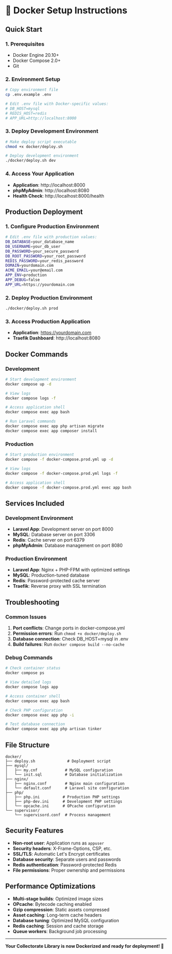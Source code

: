 # 🐳 Docker Setup Instructions

## Quick Start

### 1. Prerequisites
- Docker Engine 20.10+
- Docker Compose 2.0+
- Git

### 2. Environment Setup
```bash
# Copy environment file
cp .env.example .env

# Edit .env file with Docker-specific values:
# DB_HOST=mysql
# REDIS_HOST=redis
# APP_URL=http://localhost:8000
```

### 3. Deploy Development Environment
```bash
# Make deploy script executable
chmod +x docker/deploy.sh

# Deploy development environment
./docker/deploy.sh dev
```

### 4. Access Your Application
- **Application**: http://localhost:8000
- **phpMyAdmin**: http://localhost:8080
- **Health Check**: http://localhost:8000/health

## Production Deployment

### 1. Configure Production Environment
```bash
# Edit .env file with production values:
DB_DATABASE=your_database_name
DB_USERNAME=your_db_user
DB_PASSWORD=your_secure_password
DB_ROOT_PASSWORD=your_root_password
REDIS_PASSWORD=your_redis_password
DOMAIN=yourdomain.com
ACME_EMAIL=your@email.com
APP_ENV=production
APP_DEBUG=false
APP_URL=https://yourdomain.com
```

### 2. Deploy Production Environment
```bash
./docker/deploy.sh prod
```

### 3. Access Production Application
- **Application**: https://yourdomain.com
- **Traefik Dashboard**: http://localhost:8080

## Docker Commands

### Development
```bash
# Start development environment
docker compose up -d

# View logs
docker compose logs -f

# Access application shell
docker compose exec app bash

# Run Laravel commands
docker compose exec app php artisan migrate
docker compose exec app composer install
```

### Production
```bash
# Start production environment
docker compose -f docker-compose.prod.yml up -d

# View logs
docker compose -f docker-compose.prod.yml logs -f

# Access application shell
docker compose -f docker-compose.prod.yml exec app bash
```

## Services Included

### Development Environment
- **Laravel App**: Development server on port 8000
- **MySQL**: Database server on port 3306
- **Redis**: Cache server on port 6379
- **phpMyAdmin**: Database management on port 8080

### Production Environment
- **Laravel App**: Nginx + PHP-FPM with optimized settings
- **MySQL**: Production-tuned database
- **Redis**: Password-protected cache server
- **Traefik**: Reverse proxy with SSL termination

## Troubleshooting

### Common Issues

1. **Port conflicts**: Change ports in docker-compose.yml
2. **Permission errors**: Run `chmod +x docker/deploy.sh`
3. **Database connection**: Check DB_HOST=mysql in .env
4. **Build failures**: Run `docker compose build --no-cache`

### Debug Commands
```bash
# Check container status
docker compose ps

# View detailed logs
docker compose logs app

# Access container shell
docker compose exec app bash

# Check PHP configuration
docker compose exec app php -i

# Test database connection
docker compose exec app php artisan tinker
```

## File Structure

```
docker/
├── deploy.sh              # Deployment script
├── mysql/
│   ├── my.cnf            # MySQL configuration
│   └── init.sql          # Database initialization
├── nginx/
│   ├── nginx.conf        # Nginx main configuration
│   └── default.conf      # Laravel site configuration
├── php/
│   ├── php.ini          # Production PHP settings
│   ├── php-dev.ini      # Development PHP settings
│   └── opcache.ini      # OPcache configuration
└── supervisor/
    └── supervisord.conf  # Process management
```

## Security Features

- **Non-root user**: Application runs as `appuser`
- **Security headers**: X-Frame-Options, CSP, etc.
- **SSL/TLS**: Automatic Let's Encrypt certificates
- **Database security**: Separate users and passwords
- **Redis authentication**: Password-protected Redis
- **File permissions**: Proper ownership and permissions

## Performance Optimizations

- **Multi-stage builds**: Optimized image sizes
- **OPcache**: Bytecode caching enabled
- **Gzip compression**: Static assets compressed
- **Asset caching**: Long-term cache headers
- **Database tuning**: Optimized MySQL configuration
- **Redis caching**: Session and cache storage
- **Queue workers**: Background job processing

---

**Your Collectorate Library is now Dockerized and ready for deployment! 🚀**
